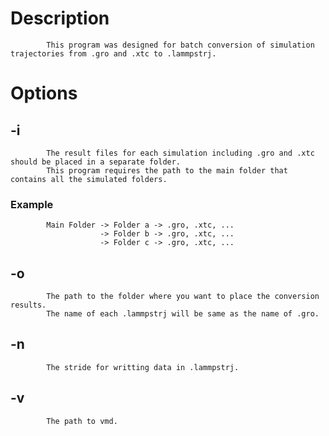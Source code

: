 # Description
            This program was designed for batch conversion of simulation trajectories from .gro and .xtc to .lammpstrj.
# Options
## -i 
            The result files for each simulation including .gro and .xtc should be placed in a separate folder. 
            This program requires the path to the main folder that contains all the simulated folders. 
### Example
            Main Folder -> Folder a -> .gro, .xtc, ...
                        -> Folder b -> .gro, .xtc, ...
                        -> Folder c -> .gro, .xtc, ...
            
## -o 
            The path to the folder where you want to place the conversion results.
            The name of each .lammpstrj will be same as the name of .gro.
## -n
            The stride for writting data in .lammpstrj.
## -v 
            The path to vmd.
